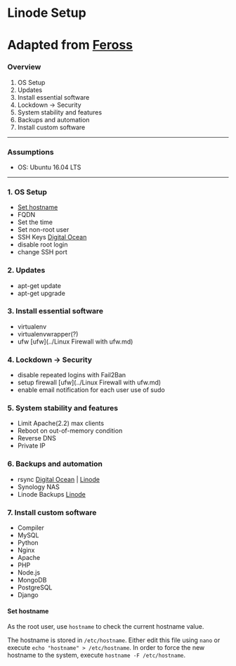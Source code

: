 # Linode Setup

# Adapted from [Feross](https://feross.org/how-to-setup-your-linode/)


### Overview
1. OS Setup
2. Updates
3. Install essential software
4. Lockdown -> Security
5. System stability and features
6. Backups and automation
7. Install custom software
---
### Assumptions
- OS: Ubuntu 16.04 LTS
---
### 1. OS Setup
- [Set hostname](#sethostname)
- FQDN
- Set the time
- Set non-root user
- SSH Keys [Digital Ocean](https://www.digitalocean.com/community/tutorials/how-to-set-up-ssh-keys--2)
- disable root login
- change SSH port

### 2. Updates
- apt-get update
- apt-get upgrade

### 3. Install essential software
- virtualenv
- virtualenvwrapper(?)
- ufw [ufw](../Linux Firewall with ufw.md)

### 4. Lockdown -> Security
- disable repeated logins with Fail2Ban
- setup firewall [ufw](../Linux Firewall with ufw.md)
- enable email notification for each user use of sudo

### 5. System stability and features
- Limit Apache(2.2) max clients
- Reboot on out-of-memory condition
- Reverse DNS
- Private IP

### 6. Backups and automation
- rsync [Digital Ocean](https://www.digitalocean.com/community/tutorials/how-to-use-rsync-to-sync-local-and-remote-directories-on-a-vps) | [Linode](https://www.linode.com/docs/security/backups/backing-up-your-data)
- Synology NAS
- Linode Backups [Linode](https://www.linode.com/docs/security/backups/backing-up-your-data#making-a-manual-backup)

### 7. Install custom software
- Compiler
- MySQL
- Python
- Nginx
- Apache
- PHP
- Node.js
- MongoDB
- PostgreSQL
- Django


#### <a name="sethostname"></a> Set hostname
As the root user, use `hostname` to check the current hostname value.

The hostname is stored in `/etc/hostname`. Either edit this file using `nano` or
execute `echo "hostname" > /etc/hostname`. In order to force the new hostname to the system, execute
`hostname -F /etc/hostname`.
